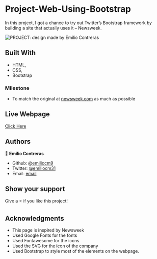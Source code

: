 #  Project-Web-Using-Bootstrap
In this project, I got a chance to try out Twitter’s Bootstrap framework by building a site that actually uses it – Newsweek.

![PROJECT:  design made by Emilio Contreras]()

## Built With

- HTML,
- CSS,
- Bootstrap


### Milestone

- To match the original at [newsweek.com](https://www.newsweek.com/) as much as possible

## Live Webpage

[Click Here](https://rawcdn.githack.com/emiliocm9/Web-Using-Bootstrap/08e114f82dcbaa5f3c08c5d6fc795e2746c3d8fe/index.html)

## Authors

👤 **Emilio Contreras**

- Github: [@emiliocm9](https://github.com/emiliocm9)
- Twitter: [@emiliocm31](https://twitter.com/emiliocm31)
- Email: [email](emilio.contreras97@gmail.com)

## Show your support

Give a ⭐️ if you like this project!

## Acknowledgments

- This page is inspired by Newsweek
- Used Google Fonts for the fonts
- Used Fontawesome for the icons
- Used the SVG for the icon of the company
- Used Bootstrap to style most of the elements on the webpage. 
